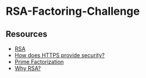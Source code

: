 # RSA-Factoring-Challenge

## Resources

* [RSA](https://intranet.alxswe.com/rltoken/VvijGiyWnPt8LDZjICgl1w)
* [How does HTTPS provide security?](https://intranet.alxswe.com/rltoken/vNd9XWDEu1mgexyIGDMaXQ)
* [Prime Factorization](https://intranet.alxswe.com/rltoken/kYixcru2uFRtLzb29NjiHg)
* [Why RSA?]()
